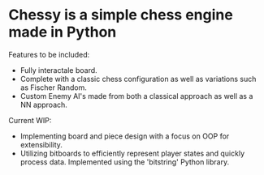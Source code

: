# Chessy is a simple chess engine made in Python
Features to be included:
- Fully interactale board.
- Complete with a classic chess configuration as well as variations such as Fischer Random.
- Custom Enemy AI's made from both a classical approach as well as a NN approach.

Current WIP:
- Implementing board and piece design with a focus on OOP for extensibility.
- Utilizing bitboards to efficiently represent player states and quickly process data. Implemented using the 'bitstring' Python library.
